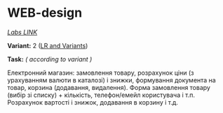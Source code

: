 # WEB-design

_[Labs LINK](https://drive.google.com/file/d/1i1Sgz5VdPNweK4YMQh5i4l6hmv0LCCXk/view?pli=1)_

**Variant:** 2 ([LR and Variants](https://sites.google.com/view/web302/магистри/лр-та-варіанти))

**Task:** _( according to variant )_ <br>

Електронний магазин: замовлення товару, розрахунок ціни (з урахуванням валюти в каталозі) і знижки,
формування документа на товар, корзина (додавання, видалення).
Форма замовлення товару (вибір зі списку) + кількість, телефон/емейл користувача і т.п.
Розрахунок вартості і знижок, додавання в корзину і т.д.
